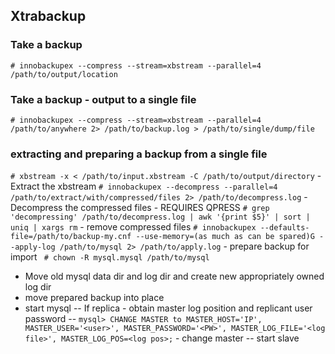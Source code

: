 ## Xtrabackup

### Take a backup
``` # innobackupex --compress --stream=xbstream --parallel=4 /path/to/output/location ```

### Take a backup - output to a single file
``` # innobackupex --compress --stream=xbstream --parallel=4 /path/to/anywhere 2> /path/to/backup.log > /path/to/single/dump/file ```

### extracting and preparing a backup from a single file
``` # xbstream -x < /path/to/input.xbstream -C /path/to/output/directory ``` - Extract the xbstream
``` # innobackupex --decompress --parallel=4 /path/to/extract/with/compressed/files 2> /path/to/decompress.log ``` - Decompress the compressed files - REQUIRES QPRESS
``` # grep 'decompressing' /path/to/decompress.log | awk '{print $5}' | sort | uniq | xargs rm ``` - remove compressed files
``` # innobackupex --defaults-file=/path/to/backup-my.cnf --use-memory=(as much as can be spared)G --apply-log /path/to/mysql 2> /path/to/apply.log ``` - prepare backup for import
``` # chown -R mysql.mysql /path/to/mysql```
- Move old mysql data dir and log dir and create new appropriately owned log dir
- move prepared backup into place
- start mysql
-- If replica - obtain master log position and replicant user password
-- ``` mysql> CHANGE MASTER to MASTER_HOST='IP', MASTER_USER='<user>', MASTER_PASSWORD='<PW>', MASTER_LOG_FILE='<log file>', MASTER_LOG_POS=<log pos>; ``` - change master
-- start slave



